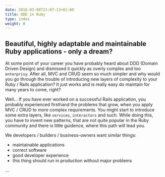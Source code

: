 ```yaml
---
date: 2016-03-08T21:07:13+01:00
title: DDD in Ruby
type: index
weight: 0
---
```


## Beautiful, highly adaptable and maintainable Ruby applications - only a dream?

At some point of your career you have probably heard about DDD (Domain Driven Design) and dismissed it quickly as overly complex and too `enterprisy`. After all, MVC and CRUD seem so much simpler and why would you go through the trouble of introducing new layers of complexity to your Ruby / Rails application? It just works and is really easy do maintain for many years to come, right?

Well... If you have ever worked on a successful Rails application, you probably experienced firsthand the problems that grow, when you apply MVC / CRUD to more complex requirements. You might start to introduce some extra layers, like `services`, `interactors` and such. While doing this, you have to invent new patterns, that are not quite popular in the Ruby community and there is little guidence, where this path will lead you.

We developers / builders / business-owners want similar things:
  - maintainable applications
  - correct software
  - good developer experience
  - this thing should run in production without major problems


...
